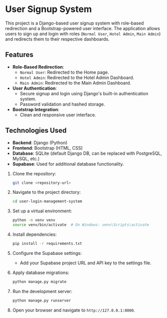 # User Signup System

This project is a Django-based user signup system with role-based redirection and a Bootstrap-powered user interface. The application allows users to sign up and login with roles (`Normal User`, `Hotel Admin`, `Main Admin`) and redirects them to their respective dashboards.

## Features

- **Role-Based Redirection**:
  - `Normal User`: Redirected to the Home page.
  - `Hotel Admin`: Redirected to the Hotel Admin Dashboard.
  - `Main Admin`: Redirected to the Main Admin Dashboard.
- **User Authentication**:
  - Secure signup and login using Django's built-in authentication system.
  - Password validation and hashed storage.
- **Bootstrap Integration**:
  - Clean and responsive user interface.

## Technologies Used

- **Backend**: Django (Python)
- **Frontend**: Bootstrap (HTML, CSS)
- **Database**: SQLite (default Django DB, can be replaced with PostgreSQL, MySQL, etc.)
- **Supabase**: Used for additional database functionality.

1. Clone the repository:
   ```bash
   git clone <repository-url>
   ```

2. Navigate to the project directory:
   ```bash
   cd user-login-management-system
   ```

3. Set up a virtual environment:
   ```bash
   python -m venv venv
   source venv/bin/activate  # On Windows: venv\Scripts\activate
   ```

4. Install dependencies:
   ```bash
   pip install -r requirements.txt
   ```

5. Configure the Supabase settings:
   - Add your Supabase project URL and API key to the settings file.

6. Apply database migrations:
   ```bash
   python manage.py migrate
   ```

7. Run the development server:
   ```bash
   python manage.py runserver
   ```

8. Open your browser and navigate to `http://127.0.0.1:8000`.


